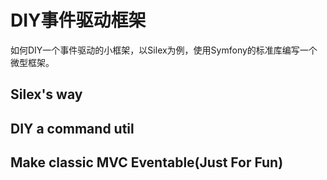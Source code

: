# DIY事件驱动框架
如何DIY一个事件驱动的小框架，以Silex为例，使用Symfony的标准库编写一个微型框架。

## Silex's way

## DIY a command util

## Make classic MVC Eventable(Just For Fun)
